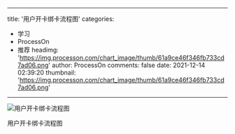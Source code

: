 
---
title: '用户开卡绑卡流程图'
categories: 
 - 学习
 - ProcessOn
 - 推荐
headimg: 'https://img.processon.com/chart_image/thumb/61a9ce46f346fb733cd7ad06.png'
author: ProcessOn
comments: false
date: 2021-12-14 02:39:20
thumbnail: 'https://img.processon.com/chart_image/thumb/61a9ce46f346fb733cd7ad06.png'
---

<div>   
<img class="thumb" alt="用户开卡绑卡流程图" src="https://img.processon.com/chart_image/thumb/61a9ce46f346fb733cd7ad06.png" referrerpolicy="no-referrer">
<p>用户开卡绑卡流程图</p>  
</div>
            